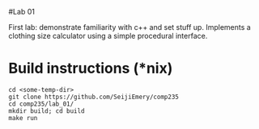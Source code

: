 
#Lab 01

First lab: demonstrate familiarity with c++ and set stuff up.
Implements a clothing size calculator using a simple procedural interface.

# Build instructions (\*nix)
    cd <some-temp-dir>
    git clone https://github.com/SeijiEmery/comp235
    cd comp235/lab_01/
    mkdir build; cd build
    make run
